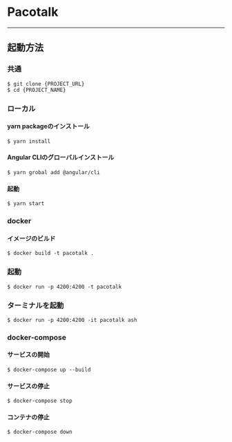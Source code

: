 # Pacotalk

---

## 起動方法

### 共通

```
$ git clone {PROJECT_URL}
$ cd {PROJECT_NAME}
```

### ローカル

#### yarn packageのインストール
```
$ yarn install
```

#### Angular CLIのグローバルインストール
```
$ yarn grobal add @angular/cli
```

#### 起動
```
$ yarn start
```

### docker

#### イメージのビルド
```
$ docker build -t pacotalk .
```

### 起動
```
$ docker run -p 4200:4200 -t pacotalk 
```

### ターミナルを起動
```
$ docker run -p 4200:4200 -it pacotalk ash
```

### docker-compose

#### サービスの開始
```
$ docker-compose up --build
```

#### サービスの停止
```
$ docker-compose stop
```

#### コンテナの停止
```
$ docker-compose down
```
